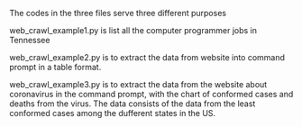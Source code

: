 The codes in the three files serve three different purposes

web_crawl_example1.py is list all the computer programmer jobs in Tennessee 

web_crawl_example2.py is to extract the data from website into command prompt in a table format.

web_crawl_example3.py is to extract the data from the website about coronavirus in the command prompt, with the chart of conformed cases and deaths from the virus. The data consists of the data from the least conformed cases among the dufferent states in the US.
